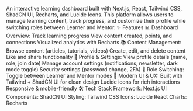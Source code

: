 An interactive learning dashboard built with Next.js, React, Tailwind CSS, ShadCN UI, Recharts, and Lucide Icons.
This platform allows users to manage learning content, track progress, and customize their profile while switching roles between Learner and Mentor.
✨ Features
📊 Dashboard Overview:
Track learning progress
View content created, points, and connections
Visualized analytics with Recharts
📚 Content Management:
Browse content (articles, tutorials, videos)
Create, edit, and delete content
Like and share functionality
👤 Profile & Settings:
View profile details (name, role, join date)
Manage account settings (notifications, newsletter, dark mode toggle)
Security settings (password change, 2FA)
🔄 Role Switching:
Toggle between Learner and Mentor modes
🎨 Modern UI & UX:
Built with Tailwind + ShadCN UI for clean design
Lucide icons for rich interactions
Responsive & mobile-friendly
🛠️ Tech Stack
Framework: Next.js
UI Components: ShadCN UI
Styling: Tailwind CSS
Icons: Lucide React
Charts: Recharts

